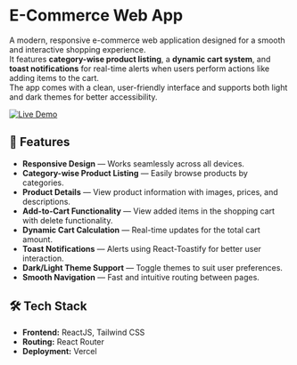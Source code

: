 # E-Commerce Web App  
A modern, responsive e-commerce web application designed for a smooth and interactive shopping experience.  
It features **category-wise product listing**, a **dynamic cart system**, and **toast notifications** for real-time alerts when users perform actions like adding items to the cart.  
The app comes with a clean, user-friendly interface and supports both light and dark themes for better accessibility.  

[![Live Demo](https://img.shields.io/badge/Live-Demo-blue?style=for-the-badge&logo=vercel)](https://e-commerce-flame-sigma.vercel.app/)

## 🚀 Features  

- **Responsive Design** — Works seamlessly across all devices.  
- **Category-wise Product Listing** — Easily browse products by categories.  
- **Product Details** — View product information with images, prices, and descriptions.  
- **Add-to-Cart Functionality** — View added items in the shopping cart with delete functionality.  
- **Dynamic Cart Calculation** — Real-time updates for the total cart amount.  
- **Toast Notifications** — Alerts using React-Toastify for better user interaction.  
- **Dark/Light Theme Support** — Toggle themes to suit user preferences.  
- **Smooth Navigation** — Fast and intuitive routing between pages.  

## 🛠 Tech Stack  

- **Frontend:** ReactJS, Tailwind CSS  
- **Routing:** React Router   
- **Deployment:** Vercel  


